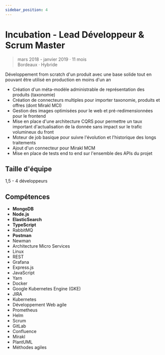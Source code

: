 ```yaml
---
sidebar_position: 4
---
```


# Incubation - Lead Développeur & Scrum Master

> mars 2018 - janvier 2019 · 11 mois\
> Bordeaux · Hybride

Développement from scratch d'un produit avec une base solide tout en pouvant être utilisé en production en moins d'un an

- Création d'un méta-modèle administrable de représentation des produits (taxonomie)
- Création de connecteurs multiples pour importer taxonomie, produits et offres (dont Mirakl MCI)
- Gestion des images optimisées pour le web et pré-redimensionnées pour le frontend
- Mise en place d'une architecture CQRS pour permettre un taux important d'actualisation de la donnée sans impact sur le trafic volumineux du front
- Moteur de job basique pour suivre l'évolution et l'historique des longs traitements
- Ajout d'un connecteur pour Mirakl MCM
- Mise en place de tests end to end sur l'ensemble des APIs du projet

## Taille d'équipe

1,5 - 4 développeurs

## Compétences

- **MongoDB**
- **Node.js**
- **ElasticSearch**
- **TypeScript**
- RabbitMQ
- **Postman**
- Newman
- Architecture Micro Services
- Linux
- REST
- Grafana
- Express.js
- JavaScript
- Yarn
- Docker
- Google Kubernetes Engine (GKE)
- JIRA
- Kubernetes
- Développement Web agile
- Prometheus
- Helm
- Scrum
- GitLab
- Confluence
- Mirakl
- PlantUML
- Méthodes agiles
